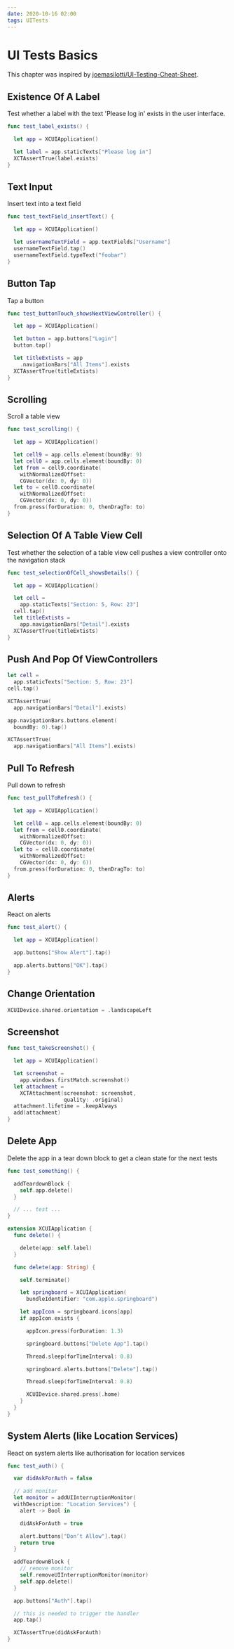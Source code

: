 ```yaml
---
date: 2020-10-16 02:00
tags: UITests
---
```


# UI Tests Basics

This chapter was inspired by [joemasilotti/UI-Testing-Cheat-Sheet](https://github.com/joemasilotti/UI-Testing-Cheat-Sheet).

## Existence Of A Label

Test whether a label with the text 'Please log in' exists in the user interface.

```swift
func test_label_exists() {

  let app = XCUIApplication()

  let label = app.staticTexts["Please log in"]
  XCTAssertTrue(label.exists)
}
```

## Text Input

Insert text into a text field

```swift
func test_textField_insertText() {

  let app = XCUIApplication()

  let usernameTextField = app.textFields["Username"]
  usernameTextField.tap()
  usernameTextField.typeText("foobar")
}
```

## Button Tap

Tap a button

```swift
func test_buttonTouch_showsNextViewController() {

  let app = XCUIApplication()

  let button = app.buttons["Login"]
  button.tap()

  let titleExtists = app
    .navigationBars["All Items"].exists
  XCTAssertTrue(titleExtists)
}
```

## Scrolling

Scroll a table view

```swift
func test_scrolling() {

  let app = XCUIApplication()

  let cell9 = app.cells.element(boundBy: 9)
  let cell0 = app.cells.element(boundBy: 0)
  let from = cell9.coordinate(
    withNormalizedOffset:
    CGVector(dx: 0, dy: 0))
  let to = cell0.coordinate(
    withNormalizedOffset:
    CGVector(dx: 0, dy: 0))
  from.press(forDuration: 0, thenDragTo: to)
}
```

## Selection Of A Table View Cell

Test whether the selection of a table view cell pushes a view controller onto the navigation stack

```swift
func test_selectionOfCell_showsDetails() {

  let app = XCUIApplication()

  let cell =
    app.staticTexts["Section: 5, Row: 23"]
  cell.tap()
  let titleExtists =
    app.navigationBars["Detail"].exists
  XCTAssertTrue(titleExtists)
}
```

## Push And Pop Of ViewControllers

```swift
let cell =
  app.staticTexts["Section: 5, Row: 23"]
cell.tap()

XCTAssertTrue(
  app.navigationBars["Detail"].exists)

```

```swift
app.navigationBars.buttons.element(
  boundBy: 0).tap()

XCTAssertTrue(
  app.navigationBars["All Items"].exists)
```

## Pull To Refresh

Pull down to refresh

```swift
func test_pullToRefresh() {

  let app = XCUIApplication()

  let cell0 = app.cells.element(boundBy: 0)
  let from = cell0.coordinate(
    withNormalizedOffset:
    CGVector(dx: 0, dy: 0))
  let to = cell0.coordinate(
    withNormalizedOffset:
    CGVector(dx: 0, dy: 6))
  from.press(forDuration: 0, thenDragTo: to)
}
```

## Alerts

React on alerts

```swift
func test_alert() {

  let app = XCUIApplication()

  app.buttons["Show Alert"].tap()

  app.alerts.buttons["OK"].tap()
}
```

## Change Orientation

```swift
XCUIDevice.shared.orientation = .landscapeLeft
```

## Screenshot

```swift
func test_takeScreenshot() {

  let app = XCUIApplication()

  let screenshot =
    app.windows.firstMatch.screenshot()
  let attachment =
    XCTAttachment(screenshot: screenshot,
                  quality: .original)
  attachment.lifetime = .keepAlways
  add(attachment)
}
```

## Delete App

Delete the app in a tear down block to get a clean state for the next tests

```swift
func test_something() {

  addTeardownBlock {
    self.app.delete()
  }

  // ... test ...
}

extension XCUIApplication {
  func delete() {

    delete(app: self.label)
  }

  func delete(app: String) {

    self.terminate()

    let springboard = XCUIApplication(
      bundleIdentifier: "com.apple.springboard")

    let appIcon = springboard.icons[app]
    if appIcon.exists {

      appIcon.press(forDuration: 1.3)

      springboard.buttons["Delete App"].tap()

      Thread.sleep(forTimeInterval: 0.8)

      springboard.alerts.buttons["Delete"].tap()

      Thread.sleep(forTimeInterval: 0.8)

      XCUIDevice.shared.press(.home)
    }
  }
}
```

## System Alerts (like Location Services)

React on system alerts like authorisation for location services

```swift
func test_auth() {

  var didAskForAuth = false

  // add monitor
  let monitor = addUIInterruptionMonitor(
  withDescription: "Location Services") {
    alert -> Bool in

    didAskForAuth = true

    alert.buttons["Don’t Allow"].tap()
    return true
  }

  addTeardownBlock {
    // remove monitor
    self.removeUIInterruptionMonitor(monitor)
    self.app.delete()
  }

  app.buttons["Auth"].tap()

  // this is needed to trigger the handler
  app.tap()

  XCTAssertTrue(didAskForAuth)
}
```
